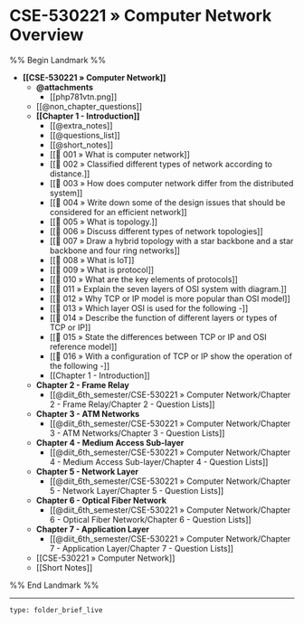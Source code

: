 # CSE-530221 » Computer Network Overview
%% Begin Landmark %%
- **[[CSE-530221 » Computer Network]]**
	- **@attachments**
		- [[php781vtn.png]]
	- [[@non_chapter_questions]]
	- **[[Chapter 1 - Introduction]]**
		- [[@extra_notes]]
		- [[@questions_list]]
		- [[@short_notes]]
		- [[📘 001 » What is computer network]]
		- [[📘 002 » Classified different types of network according to distance.]]
		- [[📘 003 » How does computer network differ from the distributed system]]
		- [[📘 004 » Write down some of the design issues that should be considered for an efficient network]]
		- [[📘 005 » What is topology.]]
		- [[📘 006 » Discuss different types of network topologies]]
		- [[📘 007 » Draw a hybrid topology with a star backbone and a star backbone and four ring networks]]
		- [[📘 008 » What is IoT]]
		- [[📘 009 » What is protocol]]
		- [[📘 010 » What are the key elements of protocols]]
		- [[📘 011 » Explain the seven layers of OSI system with diagram.]]
		- [[📘 012 » Why TCP or IP model is more popular than OSI model]]
		- [[📘 013 » Which layer OSI is used for the following -]]
		- [[📘 014 » Describe the function of different layers or types of TCP or IP]]
		- [[📘 015 » State the differences between TCP or IP and OSI reference model]]
		- [[📘 016 » With a configuration of TCP or IP show the operation of the following -]]
		- [[Chapter 1 - Introduction]]
	- **Chapter 2 - Frame Relay**
		- [[@diit_6th_semester/CSE-530221 » Computer Network/Chapter 2 - Frame Relay/Chapter 2 - Question Lists]]
	- **Chapter 3 - ATM Networks**
		- [[@diit_6th_semester/CSE-530221 » Computer Network/Chapter 3 - ATM Networks/Chapter 3 - Question Lists]]
	- **Chapter 4 - Medium Access Sub-layer**
		- [[@diit_6th_semester/CSE-530221 » Computer Network/Chapter 4 - Medium Access Sub-layer/Chapter 4 - Question Lists]]
	- **Chapter 5 - Network Layer**
		- [[@diit_6th_semester/CSE-530221 » Computer Network/Chapter 5 - Network Layer/Chapter 5 - Question Lists]]
	- **Chapter 6 - Optical Fiber Network**
		- [[@diit_6th_semester/CSE-530221 » Computer Network/Chapter 6 - Optical Fiber Network/Chapter 6 - Question Lists]]
	- **Chapter 7 - Application Layer**
		- [[@diit_6th_semester/CSE-530221 » Computer Network/Chapter 7 - Application Layer/Chapter 7 - Question Lists]]
	- [[CSE-530221 » Computer Network]]
	- [[Short Notes]]

%% End Landmark %%

---
 
```ccard
type: folder_brief_live
```
 
